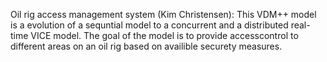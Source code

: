 Oil rig access management system (Kim Christensen): 
This VDM++ model is a evolution of a sequntial model to a concurrent and a distributed real-time VICE model. The goal of the model is to provide accesscontrol to different areas on an oil rig based on availible securety measures.
